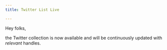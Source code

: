 ```yaml
---
title: Twitter List Live

---
```

Hey folks,

the Twitter collection is now available and will be continuously updated with *relevant* handles.